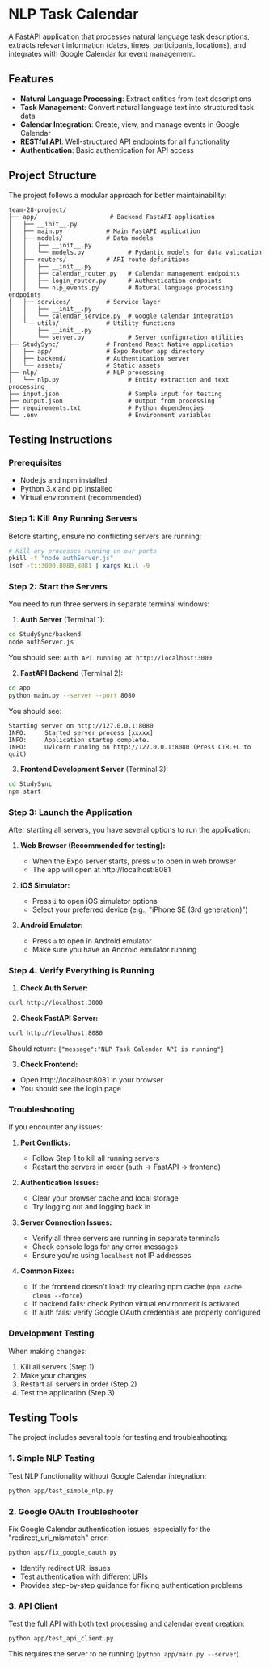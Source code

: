 # NLP Task Calendar

A FastAPI application that processes natural language task descriptions, extracts relevant information (dates, times, participants, locations), and integrates with Google Calendar for event management.

## Features

- **Natural Language Processing**: Extract entities from text descriptions
- **Task Management**: Convert natural language text into structured task data
- **Calendar Integration**: Create, view, and manage events in Google Calendar
- **RESTful API**: Well-structured API endpoints for all functionality
- **Authentication**: Basic authentication for API access

## Project Structure

The project follows a modular approach for better maintainability:

```
team-28-project/
├── app/                    # Backend FastAPI application
│   ├── __init__.py
│   ├── main.py            # Main FastAPI application
│   ├── models/            # Data models
│   │   ├── __init__.py
│   │   └── models.py            # Pydantic models for data validation
│   ├── routers/           # API route definitions
│   │   ├── __init__.py
│   │   ├── calendar_router.py   # Calendar management endpoints
│   │   ├── login_router.py      # Authentication endpoints
│   │   └── nlp_events.py        # Natural language processing endpoints
│   ├── services/          # Service layer
│   │   ├── __init__.py
│   │   └── calendar_service.py  # Google Calendar integration
│   └── utils/             # Utility functions
│       ├── __init__.py
│       └── server.py            # Server configuration utilities
├── StudySync/             # Frontend React Native application
│   ├── app/               # Expo Router app directory
│   ├── backend/           # Authentication server
│   └── assets/            # Static assets
├── nlp/                   # NLP processing
│   └── nlp.py                   # Entity extraction and text processing
├── input.json                   # Sample input for testing
├── output.json                  # Output from processing
├── requirements.txt             # Python dependencies
└── .env                         # Environment variables
```

## Testing Instructions

### Prerequisites
- Node.js and npm installed
- Python 3.x and pip installed
- Virtual environment (recommended)

### Step 1: Kill Any Running Servers
Before starting, ensure no conflicting servers are running:
```bash
# Kill any processes running on our ports
pkill -f "node authServer.js"
lsof -ti:3000,8080,8081 | xargs kill -9
```

### Step 2: Start the Servers
You need to run three servers in separate terminal windows:

1. **Auth Server** (Terminal 1):
```bash
cd StudySync/backend
node authServer.js
```
You should see: `Auth API running at http://localhost:3000`

2. **FastAPI Backend** (Terminal 2):
```bash
cd app
python main.py --server --port 8080
```
You should see: 
```
Starting server on http://127.0.0.1:8080
INFO:     Started server process [xxxxx]
INFO:     Application startup complete.
INFO:     Uvicorn running on http://127.0.0.1:8080 (Press CTRL+C to quit)
```

3. **Frontend Development Server** (Terminal 3):
```bash
cd StudySync
npm start
```

### Step 3: Launch the Application

After starting all servers, you have several options to run the application:

1. **Web Browser (Recommended for testing):**
   - When the Expo server starts, press `w` to open in web browser
   - The app will open at http://localhost:8081

2. **iOS Simulator:**
   - Press `i` to open iOS simulator options
   - Select your preferred device (e.g., "iPhone SE (3rd generation)")

3. **Android Emulator:**
   - Press `a` to open in Android emulator
   - Make sure you have an Android emulator running

### Step 4: Verify Everything is Running

1. **Check Auth Server:**
```bash
curl http://localhost:3000
```

2. **Check FastAPI Server:**
```bash
curl http://localhost:8080
```
Should return: `{"message":"NLP Task Calendar API is running"}`

3. **Check Frontend:**
- Open http://localhost:8081 in your browser
- You should see the login page

### Troubleshooting

If you encounter any issues:

1. **Port Conflicts:**
   - Follow Step 1 to kill all running servers
   - Restart the servers in order (auth → FastAPI → frontend)

2. **Authentication Issues:**
   - Clear your browser cache and local storage
   - Try logging out and logging back in

3. **Server Connection Issues:**
   - Verify all three servers are running in separate terminals
   - Check console logs for any error messages
   - Ensure you're using `localhost` not IP addresses

4. **Common Fixes:**
   - If the frontend doesn't load: try clearing npm cache (`npm cache clean --force`)
   - If backend fails: check Python virtual environment is activated
   - If auth fails: verify Google OAuth credentials are properly configured

### Development Testing

When making changes:
1. Kill all servers (Step 1)
2. Make your changes
3. Restart all servers in order (Step 2)
4. Test the application (Step 3)

## Testing Tools

The project includes several tools for testing and troubleshooting:

### 1. Simple NLP Testing

Test NLP functionality without Google Calendar integration:
```bash
python app/test_simple_nlp.py
```

### 2. Google OAuth Troubleshooter

Fix Google Calendar authentication issues, especially for the "redirect_uri_mismatch" error:
```bash
python app/fix_google_oauth.py
```
- Identify redirect URI issues
- Test authentication with different URIs
- Provides step-by-step guidance for fixing authentication problems

### 3. API Client

Test the full API with both text processing and calendar event creation:
```bash
python app/test_api_client.py
```
This requires the server to be running (`python app/main.py --server`).


